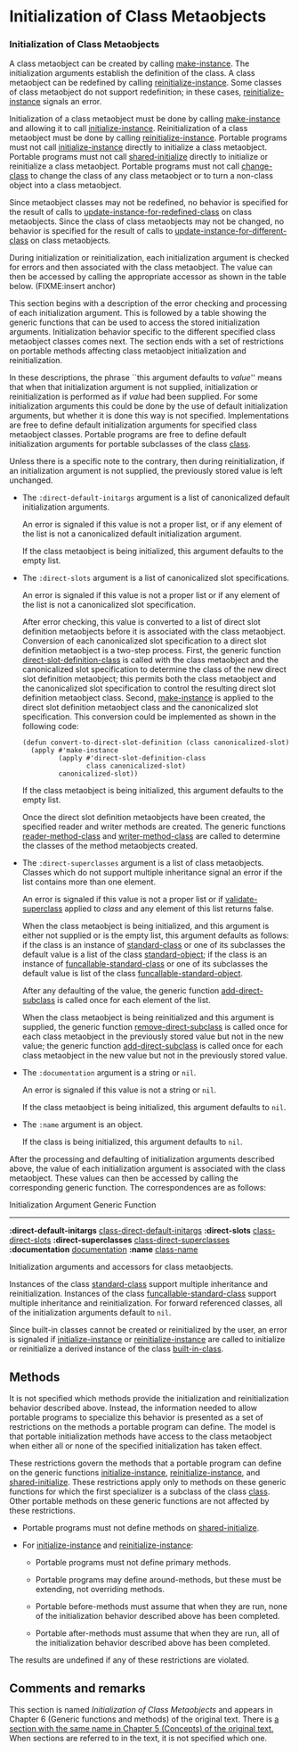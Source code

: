 Initialization of Class Metaobjects
===================================

### Initialization of Class Metaobjects

A class metaobject can be created by calling [make-instance](/meta-object-protocol/make-instance). The initialization arguments establish the definition of the class. A class metaobject can be redefined by calling [reinitialize-instance](http://www.lispworks.com/documentation/HyperSpec/Body/f_reinit.htm#reinitialize-instance). Some classes of class metaobject do not support redefinition; in these cases, [reinitialize-instance](http://www.lispworks.com/documentation/HyperSpec/Body/f_reinit.htm#reinitialize-instance) signals an error.

Initialization of a class metaobject must be done by calling [make-instance](/meta-object-protocol/make-instance) and allowing it to call [initialize-instance](http://www.lispworks.com/documentation/HyperSpec/Body/f_init_i.htm#initialize-instance). Reinitialization of a class metaobject must be done by calling [reinitialize-instance](http://www.lispworks.com/documentation/HyperSpec/Body/f_reinit.htm#reinitialize-instance). Portable programs must not call [initialize-instance](http://www.lispworks.com/documentation/HyperSpec/Body/f_init_i.htm#initialize-instance) directly to initialize a class metaobject. Portable programs must not call [shared-initialize](http://www.lispworks.com/documentation/HyperSpec/Body/f_shared.htm#shared-initialize) directly to initialize or reinitialize a class metaobject. Portable programs must not call [change-class](http://www.lispworks.com/documentation/HyperSpec/Body/f_chg_cl.htm#change-class) to change the class of any class metaobject or to turn a non-class object into a class metaobject.

Since metaobject classes may not be redefined, no behavior is specified for the result of calls to [update-instance-for-redefined-class](http://www.lispworks.com/documentation/HyperSpec/Body/f_upda_1.htm#update-instance-for-redefined-class) on class metaobjects. Since the class of class metaobjects may not be changed, no behavior is specified for the result of calls to [update-instance-for-different-class](http://www.lispworks.com/documentation/HyperSpec/Body/f_update.htm#update-instance-for-different-class) on class metaobjects.

During initialization or reinitialization, each initialization argument is checked for errors and then associated with the class metaobject. The value can then be accessed by calling the appropriate accessor as shown in the table below. (FIXME:insert anchor)

This section begins with a description of the error checking and processing of each initialization argument. This is followed by a table showing the generic functions that can be used to access the stored initialization arguments. Initialization behavior specific to the different specified class metaobject classes comes next. The section ends with a set of restrictions on portable methods affecting class metaobject initialization and reinitialization.

In these descriptions, the phrase ``this argument defaults to *value*'' means that when that initialization argument is not supplied, initialization or reinitialization is performed as if *value* had been supplied. For some initialization arguments this could be done by the use of default initialization arguments, but whether it is done this way is not specified. Implementations are free to define default initialization arguments for specified class metaobject classes. Portable programs are free to define default initialization arguments for portable subclasses of the class [class](http://www.lispworks.com/documentation/HyperSpec/Body/t_class.htm#class).

Unless there is a specific note to the contrary, then during reinitialization, if an initialization argument is not supplied, the previously stored value is left unchanged.

-   The `:direct-default-initargs` argument is a list of canonicalized default initialization arguments.

    An error is signaled if this value is not a proper list, or if any element of the list is not a canonicalized default initialization argument.

    If the class metaobject is being initialized, this argument defaults to the empty list.

-   The `:direct-slots` argument is a list of canonicalized slot specifications.

    An error is signaled if this value is not a proper list or if any element of the list is not a canonicalized slot specification.

    After error checking, this value is converted to a list of direct slot definition metaobjects before it is associated with the class metaobject. Conversion of each canonicalized slot specification to a direct slot definition metaobject is a two-step process. First, the generic function [direct-slot-definition-class](/meta-object-protocol/direct-slot-definition-class) is called with the class metaobject and the canonicalized slot specification to determine the class of the new direct slot definition metaobject; this permits both the class metaobject and the canonicalized slot specification to control the resulting direct slot definition metaobject class. Second, [make-instance](/meta-object-protocol/make-instance) is applied to the direct slot definition metaobject class and the canonicalized slot specification. This conversion could be implemented as shown in the following code:

        (defun convert-to-direct-slot-definition (class canonicalized-slot)
          (apply #'make-instance
                 (apply #'direct-slot-definition-class
                        class canonicalized-slot)
                 canonicalized-slot))

    If the class metaobject is being initialized, this argument defaults to the empty list.

    Once the direct slot definition metaobjects have been created, the specified reader and writer methods are created. The generic functions [reader-method-class](/meta-object-protocol/reader-method-class) and [writer-method-class](/meta-object-protocol/writer-method-class) are called to determine the classes of the method metaobjects created.

-   The `:direct-superclasses` argument is a list of class metaobjects. Classes which do not support multiple inheritance signal an error if the list contains more than one element.

    An error is signaled if this value is not a proper list or if [validate-superclass](/meta-object-protocol/validate-superclass) applied to *class* and any element of this list returns false.

    When the class metaobject is being initialized, and this argument is either not supplied or is the empty list, this argument defaults as follows: if the class is an instance of [standard-class](/meta-object-protocol/class-standard-class) or one of its subclasses the default value is a list of the class [standard-object](http://www.lispworks.com/documentation/HyperSpec/Body/t_std_ob.htm#standard-object); if the class is an instance of [funcallable-standard-class](/meta-object-protocol/class-funcallable-standard-class) or one of its subclasses the default value is list of the class [funcallable-standard-object](/meta-object-protocol/class-funcallable-standard-object).

    After any defaulting of the value, the generic function [add-direct-subclass](/meta-object-protocol/add-direct-subclass) is called once for each element of the list.

    When the class metaobject is being reinitialized and this argument is supplied, the generic function [remove-direct-subclass](/meta-object-protocol/remove-direct-subclass) is called once for each class metaobject in the previously stored value but not in the new value; the generic function [add-direct-subclass](/meta-object-protocol/add-direct-subclass) is called once for each class metaobject in the new value but not in the previously stored value.

-   The `:documentation` argument is a string or `nil`.

    An error is signaled if this value is not a string or `nil`.

    If the class metaobject is being initialized, this argument defaults to `nil`.

-   The `:name` argument is an object.

    If the class is being initialized, this argument defaults to `nil`.

After the processing and defaulting of initialization arguments described above, the value of each initialization argument is associated with the class metaobject. These values can then be accessed by calling the corresponding generic function. The correspondences are as follows:

  Initialization Argument        Generic Function
  ------------------------------ ---------------------------------------------------------------------------------------------------
  **:direct-default-initargs**   [class-direct-default-initargs](/meta-object-protocol/class-direct-default-initargs)
  **:direct-slots**              [class-direct-slots](/meta-object-protocol/class-direct-slots)
  **:direct-superclasses**       [class-direct-superclasses](/meta-object-protocol/class-direct-superclasses)
  **:documentation**             [documentation](http://www.lispworks.com/documentation/HyperSpec/Body/f_docume.htm#documentation)
  **:name**                      [class-name](/meta-object-protocol/class-name)

Initialization arguments and accessors for class metaobjects.

Instances of the class [standard-class](/meta-object-protocol/class-standard-class) support multiple inheritance and reinitialization. Instances of the class [funcallable-standard-class](/meta-object-protocol/class-funcallable-standard-class) support multiple inheritance and reinitialization. For forward referenced classes, all of the initialization arguments default to `nil`.

Since built-in classes cannot be created or reinitialized by the user, an error is signaled if [initialize-instance](http://www.lispworks.com/documentation/HyperSpec/Body/f_init_i.htm#initialize-instance) or [reinitialize-instance](http://www.lispworks.com/documentation/HyperSpec/Body/f_reinit.htm#reinitialize-instance) are called to initialize or reinitialize a derived instance of the class [built-in-class](/meta-object-protocol/class-built-in-class).

Methods
-------

It is not specified which methods provide the initialization and reinitialization behavior described above. Instead, the information needed to allow portable programs to specialize this behavior is presented as a set of restrictions on the methods a portable program can define. The model is that portable initialization methods have access to the class metaobject when either all or none of the specified initialization has taken effect.

These restrictions govern the methods that a portable program can define on the generic functions [initialize-instance](http://www.lispworks.com/documentation/HyperSpec/Body/f_init_i.htm#initialize-instance), [reinitialize-instance](http://www.lispworks.com/documentation/HyperSpec/Body/f_reinit.htm#reinitialize-instance), and [shared-initialize](http://www.lispworks.com/documentation/HyperSpec/Body/f_shared.htm#shared-initialize). These restrictions apply only to methods on these generic functions for which the first specializer is a subclass of the class [class](http://www.lispworks.com/documentation/HyperSpec/Body/t_class.htm#class). Other portable methods on these generic functions are not affected by these restrictions.

-   Portable programs must not define methods on [shared-initialize](http://www.lispworks.com/documentation/HyperSpec/Body/f_shared.htm#shared-initialize).

-   For [initialize-instance](http://www.lispworks.com/documentation/HyperSpec/Body/f_init_i.htm#initialize-instance) and [reinitialize-instance](http://www.lispworks.com/documentation/HyperSpec/Body/f_reinit.htm#reinitialize-instance):

    -   Portable programs must not define primary methods.

    -   Portable programs may define around-methods, but these must be extending, not overriding methods.

    -   Portable before-methods must assume that when they are run, none of the initialization behavior described above has been completed.

    -   Portable after-methods must assume that when they are run, all of the initialization behavior described above has been completed.

The results are undefined if any of these restrictions are violated.

Comments and remarks
--------------------

This section is named *Initialization of Class Metaobjects* and appears in Chapter 6 (Generic functions and methods) of the original text. There is [a section with the same name in Chapter 5 (Concepts) of the original text.](/meta-object-protocol/initialization-of-class-metaobjects) When sections are referred to in the text, it is not specified which one.

